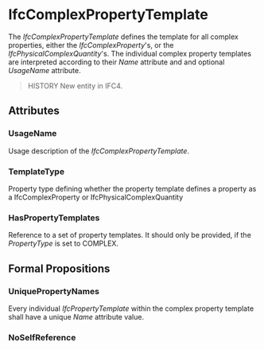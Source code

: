 # IfcComplexPropertyTemplate

The _IfcComplexPropertyTemplate_ defines the template for all complex properties, either the _IfcComplexProperty_'s, or the _IfcPhysicalComplexQuantity_'s. The individual complex property templates are interpreted according to their _Name_ attribute and and optional _UsageName_ attribute.

> HISTORY  New entity in IFC4.

## Attributes

### UsageName
Usage description of the _IfcComplexPropertyTemplate_.

### TemplateType
Property type defining whether the property template defines a property as a IfcComplexProperty or IfcPhysicalComplexQuantity

### HasPropertyTemplates
Reference to a set of property templates. It should only be provided, if the _PropertyType_ is set to COMPLEX.

## Formal Propositions

### UniquePropertyNames
Every individual _IfcPropertyTemplate_ within the complex property template shall have a unique _Name_ attribute value.

### NoSelfReference

